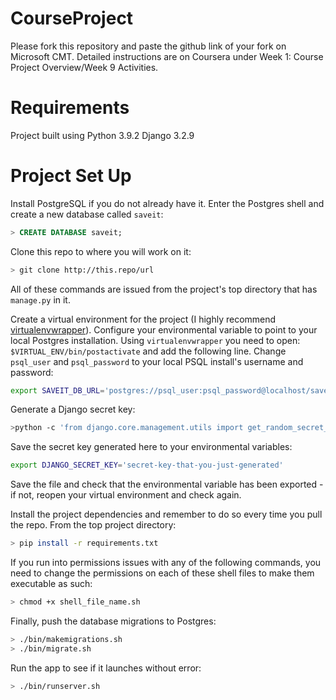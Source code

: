 # CourseProject

Please fork this repository and paste the github link of your fork on Microsoft CMT. Detailed instructions are on Coursera under Week 1: Course Project Overview/Week 9 Activities.

# Requirements
Project built using Python 3.9.2
Django 3.2.9

# Project Set Up 
Install PostgreSQL if you do not already have it. Enter the Postgres shell and create a new database called `saveit`: 

```sql
> CREATE DATABASE saveit;
```

Clone this repo to where you will work on it:
```sh
> git clone http://this.repo/url
```

All of these commands are issued from the project's top directory that has `manage.py` in it.

Create a virtual environment for the project (I highly recommend [virtualenvwrapper](https://virtualenvwrapper.readthedocs.io/en/latest/)). Configure your environmental variable to point to your local Postgres installation. Using `virtualenvwrapper` you need to open: `$VIRTUAL_ENV/bin/postactivate` and add the following line. Change `psql_user` and `psql_password` to your local PSQL install's username and password:

```sh
export SAVEIT_DB_URL='postgres://psql_user:psql_password@localhost/saveit'
```

Generate a Django secret key:
```sh
>python -c 'from django.core.management.utils import get_random_secret_key; print(get_random_secret_key())'
```

Save the secret key generated here to your environmental variables:
```sh
export DJANGO_SECRET_KEY='secret-key-that-you-just-generated'
```

Save the file and check that the environmental variable has been exported - if not, reopen your virtual environment and check again. 

Install the project dependencies and remember to do so every time you pull the repo. From the top project directory:
```sh
> pip install -r requirements.txt
```

If you run into permissions issues with any of the following commands, you need to change the permissions on each of these shell files to make them executable as such:

```sh
> chmod +x shell_file_name.sh
```

Finally, push the database migrations to Postgres:
```sh
> ./bin/makemigrations.sh
> ./bin/migrate.sh
```

Run the app to see if it launches without error:
```sh
> ./bin/runserver.sh
```
